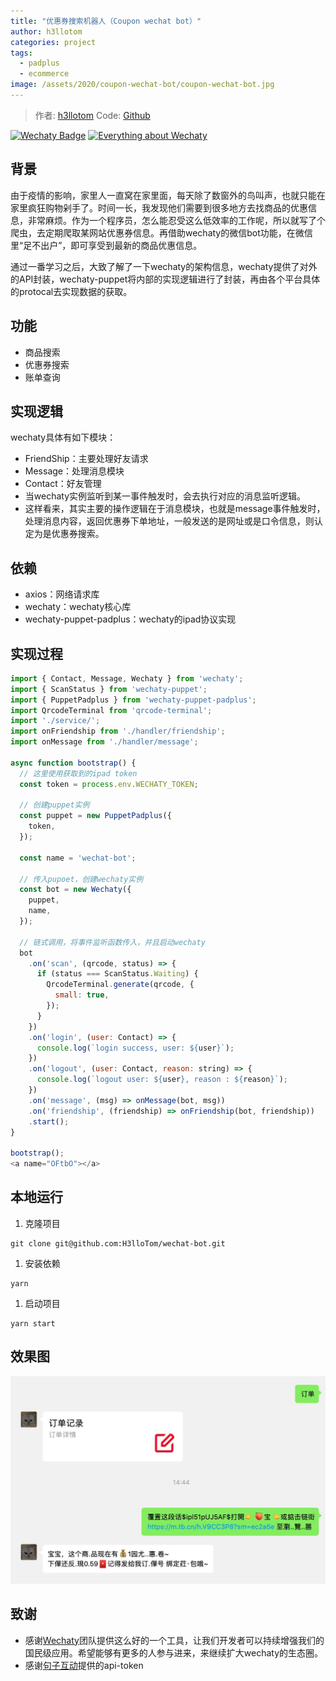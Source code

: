 ```yaml
---
title: "优惠券搜索机器人（Coupon wechat bot）"
author: h3llotom
categories: project
tags:
  - padplus
  - ecommerce
image: /assets/2020/coupon-wechat-bot/coupon-wechat-bot.jpg
---
```


> 作者: [h3llotom](https://github.com/h3llotom/)
> Code: [Github](https://github.com/h3llotom/wechat-bot)

[![Wechaty Badge](https://img.shields.io/badge/Powered%20By-Wechaty-green.svg#align=left&display=inline&height=20&margin=%5Bobject%20Object%5D&originHeight=20&originWidth=132&status=done&style=none&width=132)](https://github.com/wechaty/wechaty)
[![Everything about Wechaty](https://img.shields.io/badge/Wechaty-%E5%BC%80%E6%BA%90%E6%BF%80%E5%8A%B1%E8%AE%A1%E5%88%92-green.svg#align=left&display=inline&height=20&margin=%5Bobject%20Object%5D&originHeight=20&originWidth=134&status=done&style=none&width=134)](https://github.com/juzibot/Welcome/wiki/Everything-about-Wechaty)

## 背景

由于疫情的影响，家里人一直窝在家里面，每天除了数窗外的鸟叫声，也就只能在家里疯狂购物剁手了。时间一长，我发现他们需要到很多地方去找商品的优惠信息，非常麻烦。作为一个程序员，怎么能忍受这么低效率的工作呢，所以就写了个爬虫，去定期爬取某网站优惠券信息。再借助wechaty的微信bot功能，在微信里“足不出户”，即可享受到最新的商品优惠信息。

通过一番学习之后，大致了解了一下wechaty的架构信息，wechaty提供了对外的API封装，wechaty-puppet将内部的实现逻辑进行了封装，再由各个平台具体的protocal去实现数据的获取。

## 功能

- 商品搜索
- 优惠券搜索
- 账单查询

## 实现逻辑

wechaty具体有如下模块：

- FriendShip：主要处理好友请求
- Message：处理消息模块
- Contact：好友管理
- 当wechaty实例监听到某一事件触发时，会去执行对应的消息监听逻辑。
- 这样看来，其实主要的操作逻辑在于消息模块，也就是message事件触发时，处理消息内容，返回优惠券下单地址，一般发送的是网址或是口令信息，则认定为是优惠券搜索。

## 依赖

- axios：网络请求库
- wechaty：wechaty核心库
- wechaty-puppet-padplus：wechaty的ipad协议实现

## 实现过程

```javascript
import { Contact, Message, Wechaty } from 'wechaty';
import { ScanStatus } from 'wechaty-puppet';
import { PuppetPadplus } from 'wechaty-puppet-padplus';
import QrcodeTerminal from 'qrcode-terminal';
import './service/';
import onFriendship from './handler/friendship';
import onMessage from './handler/message';

async function bootstrap() {
  // 这里使用获取到的ipad token
  const token = process.env.WECHATY_TOKEN;

  // 创建puppet实例
  const puppet = new PuppetPadplus({
    token,
  });

  const name = 'wechat-bot';

  // 传入pupoet，创建wechaty实例
  const bot = new Wechaty({
    puppet,
    name,
  });

  // 链式调用，将事件监听函数传入，并且启动wechaty
  bot
    .on('scan', (qrcode, status) => {
      if (status === ScanStatus.Waiting) {
        QrcodeTerminal.generate(qrcode, {
          small: true,
        });
      }
    })
    .on('login', (user: Contact) => {
      console.log(`login success, user: ${user}`);
    })
    .on('logout', (user: Contact, reason: string) => {
      console.log(`logout user: ${user}, reason : ${reason}`);
    })
    .on('message', (msg) => onMessage(bot, msg))
    .on('friendship', (friendship) => onFriendship(bot, friendship))
    .start();
}

bootstrap();
<a name="OFtbO"></a>
```

## 本地运行

1. 克隆项目

```shell
git clone git@github.com:H3lloTom/wechat-bot.git
```

1. 安装依赖

```shell
yarn
```

1. 启动项目

```shell
yarn start
```

## 效果图

![效果图](/assets/2020/coupon-wechat-bot/coupon-wechat-bot.jpg)

## 致谢

- 感谢[Wechaty](https://wechaty.github.io)团队提供这么好的一个工具，让我们开发者可以持续增强我们的国民级应用。希望能够有更多的人参与进来，来继续扩大wechaty的生态圈。
- 感谢[句子互动](https://www.juzibot.com)提供的api-token
